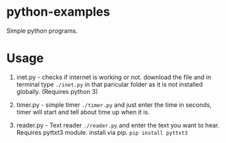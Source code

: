 # python-examples
Simple python programs.

# Usage
1. inet.py - checks if internet is working or not.
   download the file and in terminal type ```./inet.py``` in that paricular folder as it is not installed globally. (Requires python 3)
 
2. timer.py - simple timer
   ```./timer.py``` and just enter the time in seconds, timer will start and tell about time up when it is.
   
3. reader.py - Text reader
   ```./reader.py``` and enter the text you want to hear. Requires pyttxt3 module. install via pip. ```pip install pyttxt3```
